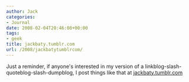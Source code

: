 ```yaml
---
author: Jack
categories:
- Journal
date: 2008-02-04T20:46:08+00:00
tags:
- geek
title: jackbaty.tumblr.com
url: /2008/jackbatytumblrcom/
---
```


Just a reminder, if anyone's interested in my version of a linkblog-slash-quoteblog-slash-dumpblog, I post things like that at [jackbaty.tumblr.com][1]

 [1]: http://jackbaty.tumblr.com/